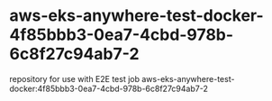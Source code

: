 # aws-eks-anywhere-test-docker-4f85bbb3-0ea7-4cbd-978b-6c8f27c94ab7-2
repository for use with E2E test job aws-eks-anywhere-test-docker:4f85bbb3-0ea7-4cbd-978b-6c8f27c94ab7-2
